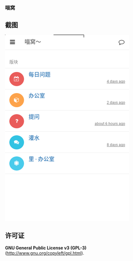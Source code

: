 ### 喵窝

## 截图

![喵窝网页截图](screenshot.png)

## 许可证

**GNU General Public License v3 (GPL-3)** (http://www.gnu.org/copyleft/gpl.html).
